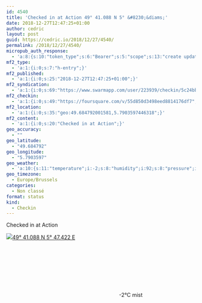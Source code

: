 ```yaml
---
id: 4540
title: 'Checked in at Action 49° 41.088 N 5° &#8230;&diams;'
date: 2018-12-27T12:47:25+01:00
author: cedric
layout: post
guid: https://cedric.io/2018/12/27/4540/
permalink: /2018/12/27/4540/
micropub_auth_response:
  - 'a:8:{s:10:"token_type";s:6:"Bearer";s:5:"scope";s:13:"create update";s:2:"me";s:18:"https://cedric.io/";s:9:"issued_by";s:45:"https://cedric.io/wp-json/indieauth/1.0/token";s:9:"client_id";s:27:"https://ownyourswarm.p3k.io";s:9:"issued_at";i:1542614471;s:4:"user";i:1;s:13:"last_accessed";i:1545911263;}'
mf2_type:
  - 'a:1:{i:0;s:7:"h-entry";}'
mf2_published:
  - 'a:1:{i:0;s:25:"2018-12-27T12:47:25+01:00";}'
mf2_syndication:
  - 'a:1:{i:0;s:69:"https://www.swarmapp.com/user/223939/checkin/5c24bbcdacb00b002cd8ca42";}'
mf2_checkin:
  - 'a:1:{i:0;s:49:"https://foursquare.com/v/55d850d3498eed8814176df7";}'
mf2_location:
  - 'a:1:{i:0;s:35:"geo:49.684792001581,5.7903597446318";}'
mf2_content:
  - 'a:1:{i:0;s:20:"Checked in at Action";}'
geo_accuracy:
  - ""
geo_latitude:
  - "49.684792"
geo_longitude:
  - "5.7903597"
geo_weather:
  - 'a:10:{s:11:"temperature";i:-2;s:8:"humidity";i:92;s:8:"pressure";i:1026;s:10:"cloudiness";i:20;s:4:"wind";a:2:{s:5:"speed";d:2.1;s:6:"degree";i:150;}s:7:"summary";s:4:"mist";s:4:"icon";s:10:"wi-showers";s:10:"visibility";i:3000;s:7:"sunrise";s:25:"2018-12-27T08:33:20+01:00";s:6:"sunset";s:25:"2018-12-27T16:42:22+01:00";}'
geo_timezone:
  - Europe/Brussels
categories:
  - Non classé
format: status
kind:
  - Checkin
---
```

Checked in at Action

<p class="sloc-display">
  <img class="icon-location" aria-label="Location: " aria-hidden="true" src="https://cedric.io/wp-content/plugins/simple-location/location.svg" /><span class="p-location"><data class="p-latitude" value="49.684792"></data><data class="p-longitude" value="5.790360"></data><a href="https://www.openstreetmap.org/?mlat=49.684792&mlon=5.7903597#map=13/49.684792/5.7903597">49° 41.088 N 5° 47.422 E</a></span><br /><span aria-label="mist" title="mist" ><svg class="svg-icon svg-wi-showers" aria-hidden="true"><use xlink:href="https://cedric.io/wp-content/plugins/simple-location/weather-icons.svg#wi-showers"></use></svg></span><span class="p-temperature">-2&deg;C</span>&nbsp;mist
</p>